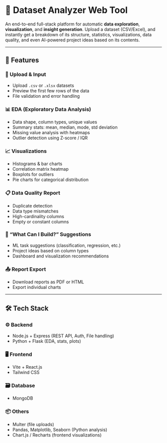 # 🧠 Dataset Analyzer Web Tool

An end-to-end full-stack platform for automatic **data exploration**, **visualization**, and **insight generation**. Upload a dataset (CSV/Excel), and instantly get a breakdown of its structure, statistics, visualizations, data quality, and even AI-powered project ideas based on its contents.

---

## 🚀 Features

### 📁 Upload & Input
- Upload `.csv` or `.xlsx` datasets
- Preview the first few rows of the data
- File validation and error handling

### 📊 EDA (Exploratory Data Analysis)
- Data shape, column types, unique values
- Summary stats: mean, median, mode, std deviation
- Missing value analysis with heatmaps
- Outlier detection using Z-score / IQR

### 📈 Visualizations
- Histograms & bar charts
- Correlation matrix heatmap
- Boxplots for outliers
- Pie charts for categorical distribution

### 📋 Data Quality Report
- Duplicate detection
- Data type mismatches
- High-cardinality columns
- Empty or constant columns

### 🤖 “What Can I Build?” Suggestions
- ML task suggestions (classification, regression, etc.)
- Project ideas based on column types
- Dashboard and visualization recommendations

### 📤 Report Export
- Download reports as PDF or HTML
- Export individual charts

---

## 🛠 Tech Stack

### ⚙️ Backend
- Node.js + Express (REST API, Auth, File handling)
- Python + Flask (EDA, stats, plots)

### 🖥 Frontend
- Vite + React.js 
- Tailwind CSS

### 🗃 Database
- MongoDB 

### 📦 Others
- Multer (file uploads)
- Pandas, Matplotlib, Seaborn (Python analysis)
- Chart.js / Recharts (frontend visualizations)




